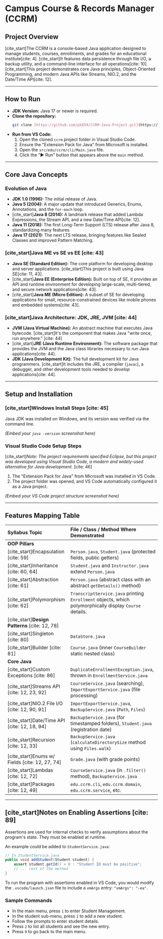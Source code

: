 # Campus Course & Records Manager (CCRM)

## Project Overview
[cite_start]The CCRM is a console-based Java application designed to manage students, courses, enrollments, and grades for an educational institute[cite: 4]. [cite_start]It features data persistence through file I/O, a backup utility, and a command-line interface for all operations[cite: 10]. [cite_start]This project demonstrates core Java principles, Object-Oriented Programming, and modern Java APIs like Streams, NIO.2, and the Date/Time API[cite: 12].

---

## How to Run
* **JDK Version:** Java 17 or newer is required.
* **Clone the repository:**
    ```bash
    git clone [https://github.com/pk859/CCRM-Java-Project.git](https://github.com/pk859/CCRM-Java-Project.git)
    ```
* **Run from VS Code:**
    1.  Open the cloned `ccrm` project folder in Visual Studio Code.
    2.  Ensure the "Extension Pack for Java" from Microsoft is installed.
    3.  Open the `src/edu/ccrm/cli/Main.java` file.
    4.  Click the "▶ Run" button that appears above the `main` method.

---

## Core Java Concepts

### Evolution of Java
* **JDK 1.0 (1996):** The initial release of Java.
* **Java 5 (2004):** A major update that introduced Generics, Enums, Annotations, and the `for-each` loop.
* [cite_start]**Java 8 (2014):** A landmark release that added Lambda Expressions, the Stream API, and a new Date/Time API[cite: 12].
* **Java 11 (2018):** The first Long-Term Support (LTS) release after Java 8, standardizing many features.
* **Java 17 (2021):** The next LTS release, bringing features like Sealed Classes and improved Pattern Matching.

### [cite_start]Java ME vs SE vs EE [cite: 43]
* **Java SE (Standard Edition):** The core platform for developing desktop and server applications. [cite_start]This project is built using Java SE[cite: 11, 43].
* [cite_start]**Java EE (Enterprise Edition):** Built on top of SE, it provides an API and runtime environment for developing large-scale, multi-tiered, and secure network applications[cite: 43].
* [cite_start]**Java ME (Micro Edition):** A subset of SE for developing applications for small, resource-constrained devices like mobile phones and embedded systems[cite: 43].

### [cite_start]Java Architecture: JDK, JRE, JVM [cite: 44]
* **JVM (Java Virtual Machine):** An abstract machine that executes Java bytecode. [cite_start]It's the component that makes Java "write once, run anywhere." [cite: 44]
* [cite_start]**JRE (Java Runtime Environment):** The software package that provides the JVM and the Java class libraries necessary to *run* Java applications[cite: 44].
* **JDK (Java Development Kit):** The full development kit for Java programmers. [cite_start]It includes the JRE, a compiler (`javac`), a debugger, and other development tools needed to *develop* applications[cite: 44].

---

## Setup and Installation

### [cite_start]Windows Install Steps [cite: 45]
Java JDK was installed on Windows, and its version was verified via the command line.

*(Embed your `java -version` screenshot here)*

### Visual Studio Code Setup Steps
[cite_start]*Note: The project requirements specified Eclipse, but this project was developed using Visual Studio Code, a modern and widely-used alternative for Java development.* [cite: 46]

1.  The "Extension Pack for Java" from Microsoft was installed in VS Code.
2.  The project folder was opened, and VS Code automatically configured it as a Java project.

*(Embed your VS Code project structure screenshot here)*

---

## Features Mapping Table
| Syllabus Topic | File / Class / Method Where Demonstrated |
| :--- | :--- |
| **OOP Pillars** | |
| [cite_start]Encapsulation [cite: 59] | `Person.java`, `Student.java` (protected fields, public getters) |
| [cite_start]Inheritance [cite: 60, 64] | `Student.java` and `Instructor.java` extend `Person.java` |
| [cite_start]Abstraction [cite: 61] | `Person.java` (abstract class with an abstract `getDetails()` method) |
| [cite_start]Polymorphism [cite: 62] | `TranscriptService.java` printing `Enrollment` objects, which polymorphically display `Course` details. |
| [cite_start]**Design Patterns** [cite: 12, 78]| |
| [cite_start]Singleton [cite: 80] | `DataStore.java` |
| [cite_start]Builder [cite: 81] | `Course.java` (inner `CourseBuilder` static nested class) |
| **Core Java** | |
| [cite_start]Custom Exceptions [cite: 86] | `DuplicateEnrollmentException.java`, thrown in `EnrollmentService.java` |
| [cite_start]Streams API [cite: 12, 23, 92] | `CourseService.java` (searching), `ImportExportService.java` (file processing) |
| [cite_start]NIO.2 File I/O [cite: 12, 90, 91] | `ImportExportService.java`, `BackupService.java` (`Path`, `Files`) |
| [cite_start]Date/Time API [cite: 12, 18, 94] | `BackupService.java` (for timestamped folders), `Student.java` (registration date) |
| [cite_start]Recursion [cite: 12, 33] | `BackupService.java` (`calculateDirectorySize` method using `Files.walk`) |
| [cite_start]Enums w/ Fields [cite: 12, 27, 74] | `Grade.java` (with grade points) |
| [cite_start]Lambdas [cite: 12, 72] | `CourseService.java` (in `.filter()` method), `BackupService.java` |
| [cite_start]Packages [cite: 12, 49] | `edu.ccrm.cli`, `edu.ccrm.domain`, `edu.ccrm.service`, etc. |

---

## [cite_start]Notes on Enabling Assertions [cite: 89]
Assertions are used for internal checks to verify assumptions about the program's state. They must be enabled at runtime.

An example could be added to `StudentService.java`:
```java
// In StudentService.java
public void addStudent(Student student) {
    assert student.getId() > 0 : "Student ID must be positive";
    // ... rest of the method
}
```
To run the program with assertions enabled in VS Code, you would modify the `.vscode/launch.json` file to include a `vmArgs` entry: `"vmArgs": "-ea"`.

### Sample Commands
* In the main menu, press `1` to enter Student Management.
* In the student sub-menu, press `1` to add a new student.
* Follow the prompts to enter student details.
* Press `2` to list all students and see the new entry.
* Press `9` to go back to the main menu.